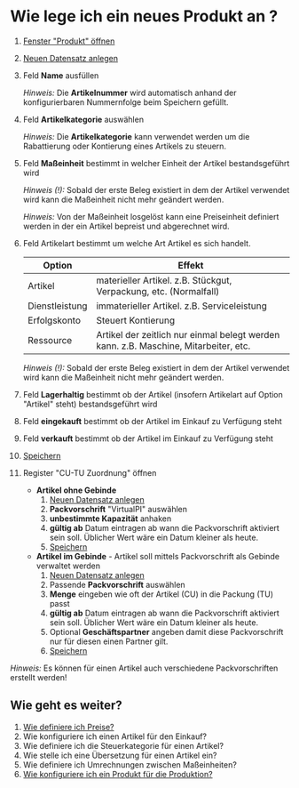 ---
---
# Wie lege ich ein neues Produkt an ?

1. [Fenster "Produkt" öffnen](Howto_DE_Wie_finde_und_öffne_ich_ein_Fenster.md)
1. [Neuen Datensatz anlegen](Howto_DE_Wie_lege_ich_einen_neuen_datensatz_an.md)
1. Feld **Name** ausfüllen

	*Hinweis:* Die **Artikelnummer** wird automatisch anhand der konfigurierbaren Nummernfolge beim Speichern gefüllt.

1. Feld **Artikelkategorie** auswählen

	*Hinweis:* Die **Artikelkategorie** kann verwendet werden um die Rabattierung oder Kontierung eines Artikels zu steuern.

1. Feld **Maßeinheit** bestimmt in welcher Einheit der Artikel bestandsgeführt wird

	*Hinweis (!):*  Sobald der erste Beleg existiert in dem der Artikel verwendet wird kann die Maßeinheit nicht mehr geändert werden.

	*Hinweis:* Von der Maßeinheit losgelöst kann eine Preiseinheit definiert werden in der ein Artikel bepreist und abgerechnet wird.

1. Feld Artikelart bestimmt um welche Art Artikel es sich handelt.

	Option | Effekt
	------------ | -------------	
	Artikel | materieller Artikel. z.B. Stückgut, Verpackung, etc. (Normalfall)
	Dienstleistung | immaterieller Artikel. z.B. Serviceleistung
	Erfolgskonto | Steuert Kontierung
	Ressource | Artikel der zeitlich nur einmal belegt werden kann. z.B. Maschine, Mitarbeiter, etc.

	*Hinweis (!):* Sobald der erste Beleg existiert in dem der Artikel verwendet wird kann die Maßeinheit nicht mehr geändert werden.

1. Feld **Lagerhaltig** bestimmt ob der Artikel (insofern Artikelart auf Option "Artikel" steht) bestandsgeführt wird
1. Feld **eingekauft** bestimmt ob der Artikel im Einkauf zu Verfügung steht
1. Feld **verkauft** bestimmt ob der Artikel im Einkauf zu Verfügung steht
1. [Speichern](Howto_DE_Wie_lege_ich_einen_neuen_datensatz_an.md)
1. Register "CU-TU Zuordnung" öffnen
	* **Artikel ohne Gebinde**
		1. [Neuen Datensatz anlegen](Howto_DE_Wie_lege_ich_einen_neuen_datensatz_an.md)
		1. **Packvorschrift** "VirtualPI" auswählen
		1. **unbestimmte Kapazität** anhaken
		1. **gültig ab** Datum eintragen ab wann die Packvorschrift aktiviert sein soll. Üblicher Wert wäre ein Datum kleiner als heute.
		1. [Speichern](Howto_DE_Wie_lege_ich_einen_neuen_datensatz_an.md)
	* **Artikel im Gebinde** - Artikel soll mittels Packvorschrift als Gebinde verwaltet werden
		1. [Neuen Datensatz anlegen](Howto_DE_Wie_lege_ich_einen_neuen_datensatz_an.md)
		1. Passende **Packvorschrift** auswählen
		1. **Menge** eingeben wie oft der Artikel (CU) in die Packung (TU) passt
		1. **gültig ab** Datum eintragen ab wann die Packvorschrift aktiviert sein soll. Üblicher Wert wäre ein Datum kleiner als heute.
		1. Optional **Geschäftspartner** angeben damit diese Packvorschrift nur für diesen einen Partner gilt.
		1. [Speichern](Howto_DE_Wie_lege_ich_einen_neuen_datensatz_an.md)

*Hinweis:* Es können für einen Artikel auch verschiedene Packvorschriften erstellt werden!

## Wie geht es weiter?
1. [Wie definiere ich Preise?](Howto_DE_Wie_definiere_ich_Preise.md)
1. Wie konfiguriere ich einen Artikel für den Einkauf?
1. Wie definiere ich die Steuerkategorie für einen Artikel?
1. Wie stelle ich eine Übersetzung für einen Artikel ein?
1. Wie definiere ich Umrechnungen zwischen Maßeinheiten?
1. [Wie konfiguriere ich ein Produkt für die Produktion?](Howto_DE_Wie_konfiguriere_ich_ein_Produkt_für_die_Produktion.md)

